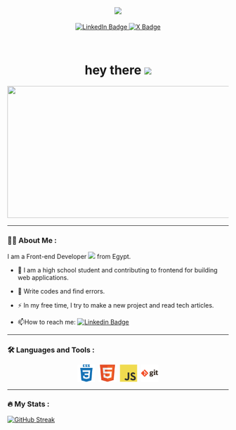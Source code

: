 <div id="header" align="center">
  <img src="https://i.giphy.com/media/v1.Y2lkPTc5MGI3NjExcDhiZThtZXN0dWd6Ym16Nzhnb2tkdm9kMXB1bnRpMXo4ZWdxYmRydyZlcD12MV9pbnRlcm5hbF9naWZfYnlfaWQmY3Q9cw/lP8xu5t2DLGG045H8F/giphy.gif" width="100"/>
  <br />
  <br />
  <div id="badges">
    <a href="https://linkedin.com/in/kareem-safwat">
      <img src="https://img.shields.io/badge/LinkedIn-blue?style=for-the-badge&logo=linkedin&logoColor=white" alt="LinkedIn Badge"/>
    <a href="https://x.com/_Kareem_Safwat_">
      <img src="https://img.shields.io/badge/X(Twitter)-black?style=for-the-badge&logo=X&logoColor=white" alt="X Badge"/>
    </a>
  </div>
    <br />
<img src="https://komarev.com/ghpvc/?username=Kareem-Safwat&style=flat-square&color=blue" alt=""/>
    <h1>
      hey there
      <img src="https://media.giphy.com/media/hvRJCLFzcasrR4ia7z/giphy.gif" width="30px"/>
    </h1>
</div>
<div align="center">
  <img src="https://media.giphy.com/media/dWesBcTLavkZuG35MI/giphy.gif" width="600" height="300"/>
</div>

---
      
### :man_technologist: About Me :
I am a Front-end Developer <img src="https://media.giphy.com/media/WUlplcMpOCEmTGBtBW/giphy.gif" width="30"> from Egypt.
- :telescope: I am a high school student and contributing to frontend for building web applications.

- :seedling: Write codes and find errors.

- :zap: In my free time, I try to make a new project and read tech articles.

- :mailbox:How to reach me: [![Linkedin Badge](https://img.shields.io/badge/-Kareem-blue?style=flat&logo=Linkedin&logoColor=white)](www.linkedin.com/in/kareem-safwat)
---

### :hammer_and_wrench: Languages and Tools :
<div align="center">
  <img src="https://github.com/devicons/devicon/blob/master/icons/css3/css3-plain-wordmark.svg"  title="CSS3" alt="CSS" width="40" height="40"/>&nbsp;
  <img src="https://github.com/devicons/devicon/blob/master/icons/html5/html5-original.svg" title="HTML5" alt="HTML" width="40" height="40"/>&nbsp;
  <img src="https://github.com/devicons/devicon/blob/master/icons/javascript/javascript-original.svg" title="JavaScript" alt="JavaScript" width="40" height="40"/>&nbsp;
  <img src="https://github.com/devicons/devicon/blob/master/icons/git/git-original-wordmark.svg" title="Git" **alt="Git" width="40" height="40"/>
</div>

---

### :fire: My Stats :
[![GitHub Streak](https://streak-stats.demolab.com?user=Kareem-Safwat&theme=whatsapp-dark&border_radius=10)](https://git.io/streak-stats)
